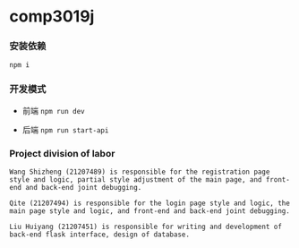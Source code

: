 # comp3019j


### 安装依赖

```npm i ```

### 开发模式
* 前端
   ```npm run dev```

* 后端
  ```npm run start-api```

### Project division of labor

```Wang Shizheng (21207489) is responsible for the registration page style and logic, partial style adjustment of the main page, and front-end and back-end joint debugging.```

```Qite (21207494) is responsible for the login page style and logic, the main page style and logic, and front-end and back-end joint debugging.```

```Liu Huiyang (21207451) is responsible for writing and development of back-end flask interface, design of database.```